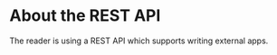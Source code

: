 About the REST API
==================

The reader is using a REST API which supports writing external apps.
